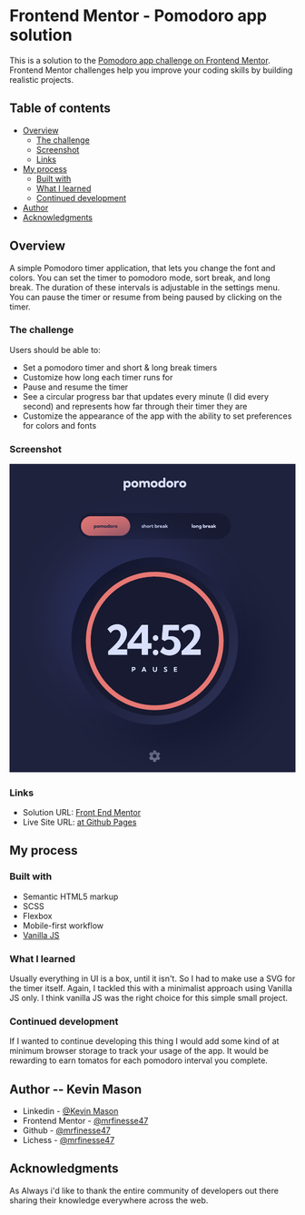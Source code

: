 # Frontend Mentor - Pomodoro app solution

This is a solution to the [Pomodoro app challenge on Frontend Mentor](https://www.frontendmentor.io/challenges/pomodoro-app-KBFnycJ6G). Frontend Mentor challenges help you improve your coding skills by building realistic projects.

## Table of contents

- [Overview](#overview)
  - [The challenge](#the-challenge)
  - [Screenshot](#screenshot)
  - [Links](#links)
- [My process](#my-process)
  - [Built with](#built-with)
  - [What I learned](#what-i-learned)
  - [Continued development](#continued-development)
- [Author](#author)
- [Acknowledgments](#acknowledgments)

## Overview

A simple Pomodoro timer application, that lets you change the font and colors. You can set the timer to pomodoro mode, sort break, and long break. The duration of these intervals is adjustable in the settings menu. You can pause the timer or resume from being paused by clicking on the timer.

### The challenge

Users should be able to:

- Set a pomodoro timer and short & long break timers
- Customize how long each timer runs for
- Pause and resume the timer
- See a circular progress bar that updates every minute (I did every second) and represents how far through their timer they are
- Customize the appearance of the app with the ability to set preferences for colors and fonts

### Screenshot

![The Timer in pomodoro mode](./screenshots//1.png)

### Links

- Solution URL: [Front End Mentor](https://www.frontendmentor.io/solutions/pomodoro-timer-created-with-the-vanilla-js-framework-ajq63lcSed)
- Live Site URL: [at Github Pages](https://mrfinesse47.github.io/pomodoro/)

## My process

### Built with

- Semantic HTML5 markup
- SCSS
- Flexbox
- Mobile-first workflow
- [Vanilla JS](http://vanilla-js.com/)

### What I learned

Usually everything in UI is a box, until it isn't. So I had to make use a SVG for the timer itself. Again, I tackled this with a minimalist approach using Vanilla JS only. I think vanilla JS was the right choice for this simple small project.

### Continued development

If I wanted to continue developing this thing I would add some kind of at minimum browser storage to track your usage of the app. It would be rewarding to earn tomatos for each pomodoro interval you complete.

## Author -- Kevin Mason

- Linkedin - [@Kevin Mason](https://www.linkedin.com/in/kevin-mason-7b83b3228/)
- Frontend Mentor - [@mrfinesse47](https://www.frontendmentor.io/profile/mrfinesse47)
- Github - [@mrfinesse47](https://github.com/mrfinesse47/)
- Lichess - [@mrfinesse47](https://lichess.org/@/mrfinesse47)

## Acknowledgments

As Always i'd like to thank the entire community of developers out there sharing their knowledge everywhere across the web.

